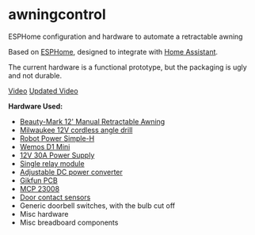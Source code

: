 # awningcontrol
ESPHome configuration and hardware to automate a retractable awning

Based on [ESPHome](https://esphome.io/), designed to integrate with [Home Assistant](https://www.home-assistant.io/).

The current hardware is a functional prototype, but the packaging is ugly and not durable.

[Video](https://youtu.be/Huf7AvCcUww)
[Updated Video](https://youtu.be/PEYggnYAj6E)

**Hardware Used:**
- [Beauty-Mark 12' Manual Retractable Awning](https://www.homedepot.com/p/Beauty-Mark-12-ft-California-DX-Model-Manual-Retractable-Awning-120-in-Projection-in-Tan-White-CAM12-DX-TW/205888522)
- [Milwaukee 12V cordless angle drill](https://www.amazon.com/Bare-Tool-Milwaukee-2415-20-12-Volt-Cordless/dp/B002SQK996)
- [Robot Power Simple-H](http://www.robotpower.com/products/simple-h_info.html)
- [Wemos D1 Mini](https://www.aliexpress.com/item/4000447444004.html?spm=2114.12010612.8148356.7.207b717duyb5pR)
- [12V 30A Power Supply](https://www.aliexpress.com/item/4001041355095.html?spm=a2g0o.cart.0.0.73be3c00i4qFup&mp=1)
- [Single relay module](https://www.aliexpress.com/item/33058192089.html?spm=a2g0o.productlist.0.0.567b77528wt3ly&algo_pvid=5405e8eb-005f-4661-aa5f-649459a72042&algo_expid=5405e8eb-005f-4661-aa5f-649459a72042-48&btsid=0bb0623c16030491096784621e6fe7&ws_ab_test=searchweb0_0,searchweb201602_,searchweb201603_)
- [Adjustable DC power converter](https://www.aliexpress.com/item/32727955770.html?spm=a2g0o.productlist.0.0.21281b4dInFxpQ&algo_pvid=427e732f-c5a9-49b0-8cd6-e2b67c2cedb6&algo_expid=427e732f-c5a9-49b0-8cd6-e2b67c2cedb6-18&btsid=0bb0623a16030491639468880ef306&ws_ab_test=searchweb0_0,searchweb201602_,searchweb201603_)
- [Gikfun PCB](https://smile.amazon.com/Gikfun-Solder-able-Breadboard-Plated-Arduino/dp/B071R3BFNL/ref=sr_1_2?dchild=1&keywords=gikfun+pcb&qid=1603049250&sr=8-2)
- [MCP 23008](https://www.adafruit.com/product/593)
- [Door contact sensors](https://smile.amazon.com/BNYZWOT-Surface-Contact-Sensor-Magnetic/dp/B07VNY4TCS/ref=sr_1_12_sspa?dchild=1&keywords=magnetic+reed+switch&qid=1603049447&sr=8-12-spons&psc=1&spLa=ZW5jcnlwdGVkUXVhbGlmaWVyPUExOE5FRlRBSEZNV0dCJmVuY3J5cHRlZElkPUEwNDk4OTkzOFJQWUcwVUlYVjEmZW5jcnlwdGVkQWRJZD1BMDcxOTc1OTNNQzRaMlhJUjE0VVEmd2lkZ2V0TmFtZT1zcF9tdGYmYWN0aW9uPWNsaWNrUmVkaXJlY3QmZG9Ob3RMb2dDbGljaz10cnVl)
- Generic doorbell switches, with the bulb cut off
- Misc hardware
- Misc breadboard components
